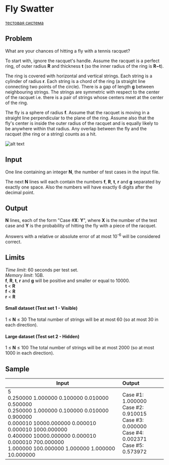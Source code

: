 # Fly Swatter
[тестовая система](https://codingcompetitions.withgoogle.com/codejam/round/0000000000432b79/0000000000432f32)

## Problem
What are your chances of hitting a fly with a tennis racquet?

To start with, ignore the racquet's handle. Assume the racquet is a perfect ring, of outer radius **R** and thickness **t** (so the inner radius of the ring is **R−t**).

The ring is covered with horizontal and vertical strings. Each string is a cylinder of radius **r**. Each string is a chord of the ring (a straight line connecting two points of the circle). There is a gap of length **g** between neighbouring strings. The strings are symmetric with respect to the center of the racquet i.e. there is a pair of strings whose centers meet at the center of the ring.

The fly is a sphere of radius **f**. Assume that the racquet is moving in a straight line perpendicular to the plane of the ring. Assume also that the fly's center is inside the outer radius of the racquet and is equally likely to be anywhere within that radius. Any overlap between the fly and the racquet (the ring or a string) counts as a hit.

![alt text](https://codejam.googleapis.com/dashboard/get_file/AQj_6U0mWZ1I4-zFNJrEsKwit3HPdqMkHwEg2d9mTCEtOjcsJJfZ35TG9unV6w/test2.png)

## Input
One line containing an integer **N**, the number of test cases in the input file.

The next **N** lines will each contain the numbers **f**, **R**, **t**, **r** and **g** separated by exactly one space. Also the numbers will have exactly 6 digits after the decimal point.

## Output
**N** lines, each of the form 
"Case #**X**: **Y**", 
where **X** is the number of the test case and **Y** is the probability of hitting the fly with a piece of the racquet.

Answers with a relative or absolute error of at most 10<sup>-6</sup> will be considered correct.

## Limits
*Time limit*: 60 seconds per test set.
</br>*Memory limit*: 1GB.
</br>**f**, **R**, **t**, **r** and **g** will be positive and smaller or equal to 10000.
</br>**t** < **R**
</br>**f** < **R**
</br>**r** < **R**

#### Small dataset (Test set 1 - Visible)
1 ≤ **N** ≤ 30
The total number of strings will be at most 60 (so at most 30 in each direction).

#### Large dataset (Test set 2 - Hidden)
1 ≤ **N** ≤ 100
The total number of strings will be at most 2000 (so at most 1000 in each direction).

## Sample
| Input        | Output           |
| ------------- |:-------------|
| 5<br/>0.250000 1.000000 0.100000 0.010000 0.500000<br/>0.250000 1.000000 0.100000 0.010000 0.900000<br/>0.000010 10000.000000 0.000010 0.000010 1000.000000<br/>0.400000 10000.000000 0.000010 0.000010 700.000000<br/>1.000000 100.000000 1.000000 1.000000 10.000000      | Case #1: 1.000000<br/>Case #2: 0.910015<br/>Case #3: 0.000000<br/>Case #4: 0.002371<br/>Case #5: 0.573972 |
